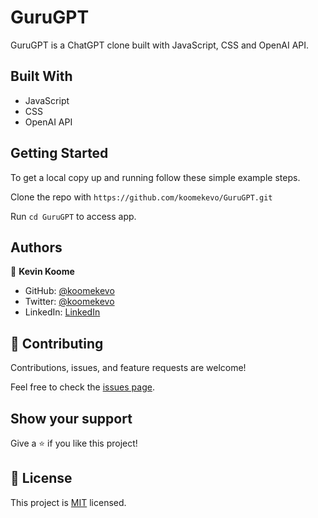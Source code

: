 # GuruGPT

GuruGPT is a ChatGPT clone built with JavaScript, CSS and OpenAI API. 

## Built With

- JavaScript
- CSS
- OpenAI API
 
## Getting Started

To get a local copy up and running follow these simple example steps.

Clone the repo with `https://github.com/koomekevo/GuruGPT.git`

Run `cd GuruGPT` to access app.

## Authors

👤 **Kevin Koome**

- GitHub: [@koomekevo](https://github.com/koomekevo)
- Twitter: [@koomekevo](https://twitter.com/koomekevo)
- LinkedIn: [LinkedIn](https://ke.linkedin.com/in/kevin-koome-aab84186)

## 🤝 Contributing

Contributions, issues, and feature requests are welcome!

Feel free to check the [issues page](../../issues/).

## Show your support

Give a ⭐️ if you like this project!

## 📝 License

This project is [MIT](./MIT.md) licensed.